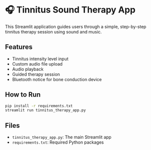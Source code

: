 # 🎧 Tinnitus Sound Therapy App

This Streamlit application guides users through a simple, step-by-step tinnitus therapy session using sound and music.

## Features

- Tinnitus intensity level input
- Custom audio file upload
- Audio playback
- Guided therapy session
- Bluetooth notice for bone conduction device

## How to Run

```bash
pip install -r requirements.txt
streamlit run tinnitus_therapy_app.py
```

## Files

- `tinnitus_therapy_app.py`: The main Streamlit app
- `requirements.txt`: Required Python packages
